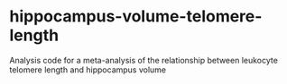 # hippocampus-volume-telomere-length
Analysis code for a meta-analysis of the relationship between leukocyte telomere length and hippocampus volume
